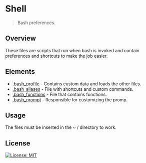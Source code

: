 # Shell
> Bash preferences.

## Overview
These files are scripts that run when bash is invoked and contain preferences and shortcuts to make the job easier.

## Elements
- [.bash_profile](.bash_profile) - Contains custom data and loads the other files.
- [.bash_aliases](.bash_aliases) - File with shortcuts and custom commands.
- [.bash_functions](.bash_functions) - File that contains functions.
- [.bash_prompt](.bash_prompt) - Responsible for customizing the promp.

## Usage
The files must be inserted in the ~ / directory to work.

## License
[![License: MIT](https://img.shields.io/badge/License-MIT-blue.svg)](../LICENSE)

